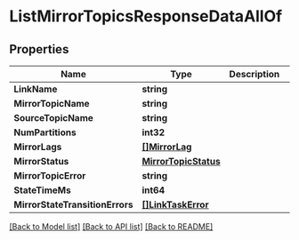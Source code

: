 # ListMirrorTopicsResponseDataAllOf

## Properties

Name | Type | Description | Notes
------------ | ------------- | ------------- | -------------
**LinkName** | **string** |  | 
**MirrorTopicName** | **string** |  | 
**SourceTopicName** | **string** |  | 
**NumPartitions** | **int32** |  | 
**MirrorLags** | [**[]MirrorLag**](MirrorLag.md) |  | 
**MirrorStatus** | [**MirrorTopicStatus**](MirrorTopicStatus.md) |  | 
**MirrorTopicError** | **string** |  | 
**StateTimeMs** | **int64** |  | 
**MirrorStateTransitionErrors** | [**[]LinkTaskError**](LinkTaskError.md) |  | [optional] 

[[Back to Model list]](../README.md#documentation-for-models) [[Back to API list]](../README.md#documentation-for-api-endpoints) [[Back to README]](../README.md)


